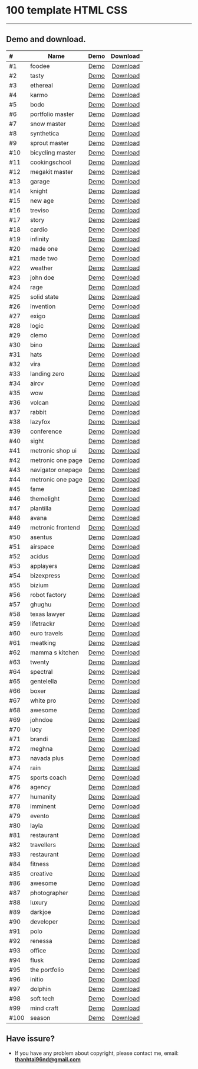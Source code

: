 # 100 template HTML CSS

_____________________________

## Demo and download.


|#| Name          | Demo          | Download  |
|:-------- |----------------------------- |:-----------------------:| -------------------------:    |
|#1| foodee   | [Demo](https://cnjlq84.github.io/template/01-foodee/) | [Download](https://github.com/toidicode/template/raw/master/src/01-foodee.zip/) |
|#2| tasty   | [Demo](https://toidicode.github.io/template/02-tasty/) | [Download](https://github.com/toidicode/template/raw/master/src/02-tasty.zip/) |
|#3| ethereal   | [Demo](https://toidicode.github.io/template/03-ethereal/) | [Download](https://github.com/toidicode/template/raw/master/src/03-ethereal.zip/) |
|#4| karmo   | [Demo](https://toidicode.github.io/template/04-karmo/) | [Download](https://github.com/toidicode/template/raw/master/src/04-karmo.zip/) |
|#5| bodo   | [Demo](https://toidicode.github.io/template/05-bodo/) | [Download](https://github.com/toidicode/template/raw/master/src/05-bodo.zip/) |
|#6| portfolio master   | [Demo](https://toidicode.github.io/template/06-portfolio-master/) | [Download](https://github.com/toidicode/template/raw/master/src/06-portfolio-master.zip/) |
|#7| snow master   | [Demo](https://toidicode.github.io/template/07-snow-master/) | [Download](https://github.com/toidicode/template/raw/master/src/07-snow-master.zip/) |
|#8| synthetica   | [Demo](https://toidicode.github.io/template/08-synthetica/) | [Download](https://github.com/toidicode/template/raw/master/src/08-synthetica.zip/) |
|#9| sprout master   | [Demo](https://toidicode.github.io/template/09-sprout-master/) | [Download](https://github.com/toidicode/template/raw/master/src/09-sprout-master.zip/) |
|#10| bicycling master   | [Demo](https://toidicode.github.io/template/10-bicycling-master/) | [Download](https://github.com/toidicode/template/raw/master/src/10-bicycling-master.zip/) |
|#11| cookingschool   | [Demo](https://toidicode.github.io/template/100-cookingschool/) | [Download](https://github.com/toidicode/template/raw/master/src/100-cookingschool.zip/) |
|#12| megakit master   | [Demo](https://toidicode.github.io/template/11-megakit-master/) | [Download](https://github.com/toidicode/template/raw/master/src/11-megakit-master.zip/) |
|#13| garage   | [Demo](https://toidicode.github.io/template/12-garage/) | [Download](https://github.com/toidicode/template/raw/master/src/12-garage.zip/) |
|#14| knight   | [Demo](https://toidicode.github.io/template/13-knight/) | [Download](https://github.com/toidicode/template/raw/master/src/13-knight.zip/) |
|#15| new age   | [Demo](https://toidicode.github.io/template/14-new-age/) | [Download](https://github.com/toidicode/template/raw/master/src/14-new-age.zip/) |
|#16| treviso   | [Demo](https://toidicode.github.io/template/15-treviso/) | [Download](https://github.com/toidicode/template/raw/master/src/15-treviso.zip/) |
|#17| story   | [Demo](https://toidicode.github.io/template/16-story/) | [Download](https://github.com/toidicode/template/raw/master/src/16-story.zip/) |
|#18| cardio   | [Demo](https://toidicode.github.io/template/17-cardio/) | [Download](https://github.com/toidicode/template/raw/master/src/17-cardio.zip/) |
|#19| infinity   | [Demo](https://toidicode.github.io/template/18-infinity/) | [Download](https://github.com/toidicode/template/raw/master/src/18-infinity.zip/) |
|#20| made one   | [Demo](https://toidicode.github.io/template/19-made-one/) | [Download](https://github.com/toidicode/template/raw/master/src/19-made-one.zip/) |
|#21| made two   | [Demo](https://toidicode.github.io/template/20-made-two/) | [Download](https://github.com/toidicode/template/raw/master/src/20-made-two.zip/) |
|#22| weather   | [Demo](https://toidicode.github.io/template/21-weather/) | [Download](https://github.com/toidicode/template/raw/master/src/21-weather.zip/) |
|#23| john doe   | [Demo](https://toidicode.github.io/template/22-john-doe/) | [Download](https://github.com/toidicode/template/raw/master/src/22-john-doe.zip/) |
|#24| rage   | [Demo](https://toidicode.github.io/template/23-rage/) | [Download](https://github.com/toidicode/template/raw/master/src/23-rage.zip/) |
|#25| solid state   | [Demo](https://toidicode.github.io/template/24-solid-state/) | [Download](https://github.com/toidicode/template/raw/master/src/24-solid-state.zip/) |
|#26| invention   | [Demo](https://toidicode.github.io/template/25-invention/) | [Download](https://github.com/toidicode/template/raw/master/src/25-invention.zip/) |
|#27| exigo   | [Demo](https://toidicode.github.io/template/26-exigo/) | [Download](https://github.com/toidicode/template/raw/master/src/26-exigo.zip/) |
|#28| logic   | [Demo](https://toidicode.github.io/template/27-logic/) | [Download](https://github.com/toidicode/template/raw/master/src/27-logic.zip/) |
|#29| clemo   | [Demo](https://toidicode.github.io/template/28-clemo/) | [Download](https://github.com/toidicode/template/raw/master/src/28-clemo.zip/) |
|#30| bino   | [Demo](https://toidicode.github.io/template/29-bino/) | [Download](https://github.com/toidicode/template/raw/master/src/29-bino.zip/) |
|#31| hats   | [Demo](https://toidicode.github.io/template/30-hats/) | [Download](https://github.com/toidicode/template/raw/master/src/30-hats.zip/) |
|#32| vira   | [Demo](https://toidicode.github.io/template/31-vira/) | [Download](https://github.com/toidicode/template/raw/master/src/31-vira.zip/) |
|#33| landing zero   | [Demo](https://toidicode.github.io/template/32-landing-zero/) | [Download](https://github.com/toidicode/template/raw/master/src/32-landing-zero.zip/) |
|#34| aircv   | [Demo](https://toidicode.github.io/template/33-aircv/) | [Download](https://github.com/toidicode/template/raw/master/src/33-aircv.zip/) |
|#35| wow   | [Demo](https://toidicode.github.io/template/34-wow/) | [Download](https://github.com/toidicode/template/raw/master/src/34-wow.zip/) |
|#36| volcan   | [Demo](https://toidicode.github.io/template/35-volcan/) | [Download](https://github.com/toidicode/template/raw/master/src/35-volcan.zip/) |
|#37| rabbit   | [Demo](https://toidicode.github.io/template/36-rabbit/) | [Download](https://github.com/toidicode/template/raw/master/src/36-rabbit.zip/) |
|#38| lazyfox   | [Demo](https://toidicode.github.io/template/37-lazyfox/) | [Download](https://github.com/toidicode/template/raw/master/src/37-lazyfox.zip/) |
|#39| conference   | [Demo](https://toidicode.github.io/template/38-conference/) | [Download](https://github.com/toidicode/template/raw/master/src/38-conference.zip/) |
|#40| sight   | [Demo](https://toidicode.github.io/template/39-sight/) | [Download](https://github.com/toidicode/template/raw/master/src/39-sight.zip/) |
|#41| metronic shop ui   | [Demo](https://toidicode.github.io/template/40-metronic-shop-ui/) | [Download](https://github.com/toidicode/template/raw/master/src/40-metronic-shop-ui.zip/) |
|#42| metronic one page   | [Demo](https://toidicode.github.io/template/41-metronic-one-page/) | [Download](https://github.com/toidicode/template/raw/master/src/41-metronic-one-page.zip/) |
|#43| navigator onepage   | [Demo](https://toidicode.github.io/template/42-navigator-onepage/) | [Download](https://github.com/toidicode/template/raw/master/src/42-navigator-onepage.zip/) |
|#44| metronic one page   | [Demo](https://toidicode.github.io/template/43-metronic-one-page/theme/) | [Download](https://github.com/toidicode/template/raw/master/src/43-metronic-one-page.zip/) |
|#45| fame   | [Demo](https://toidicode.github.io/template/44-fame/) | [Download](https://github.com/toidicode/template/raw/master/src/44-fame.zip/) |
|#46| themelight   | [Demo](https://toidicode.github.io/template/45-themelight/) | [Download](https://github.com/toidicode/template/raw/master/src/45-themelight.zip/) |
|#47| plantilla   | [Demo](https://toidicode.github.io/template/46-plantilla/) | [Download](https://github.com/toidicode/template/raw/master/src/46-plantilla.zip/) |
|#48| avana   | [Demo](https://toidicode.github.io/template/47-avana/) | [Download](https://github.com/toidicode/template/raw/master/src/47-avana.zip/) |
|#49| metronic frontend   | [Demo](https://toidicode.github.io/template/48-metronic-frontend/) | [Download](https://github.com/toidicode/template/raw/master/src/48-metronic-frontend.zip/) |
|#50| asentus   | [Demo](https://toidicode.github.io/template/49-asentus/) | [Download](https://github.com/toidicode/template/raw/master/src/49-asentus.zip/) |
|#51| airspace   | [Demo](https://toidicode.github.io/template/50-airspace/) | [Download](https://github.com/toidicode/template/raw/master/src/50-airspace.zip/) |
|#52| acidus   | [Demo](https://toidicode.github.io/template/51-acidus/) | [Download](https://github.com/toidicode/template/raw/master/src/51-acidus.zip/) |
|#53| applayers   | [Demo](https://toidicode.github.io/template/52-applayers/) | [Download](https://github.com/toidicode/template/raw/master/src/52-applayers.zip/) |
|#54| bizexpress   | [Demo](https://toidicode.github.io/template/53-bizexpress/) | [Download](https://github.com/toidicode/template/raw/master/src/53-bizexpress.zip/) |
|#55| bizium   | [Demo](https://toidicode.github.io/template/54-bizium/) | [Download](https://github.com/toidicode/template/raw/master/src/54-bizium.zip/) |
|#56| robot factory   | [Demo](https://toidicode.github.io/template/55-robot-factory/) | [Download](https://github.com/toidicode/template/raw/master/src/55-robot-factory.zip/) |
|#57| ghughu   | [Demo](https://toidicode.github.io/template/56-ghughu/) | [Download](https://github.com/toidicode/template/raw/master/src/56-ghughu.zip/) |
|#58| texas lawyer   | [Demo](https://toidicode.github.io/template/57-texas-lawyer/) | [Download](https://github.com/toidicode/template/raw/master/src/57-texas-lawyer.zip/) |
|#59| lifetrackr   | [Demo](https://toidicode.github.io/template/58-lifetrackr/) | [Download](https://github.com/toidicode/template/raw/master/src/58-lifetrackr.zip/) |
|#60| euro travels   | [Demo](https://toidicode.github.io/template/59-euro-travels/) | [Download](https://github.com/toidicode/template/raw/master/src/59-euro-travels.zip/) |
|#61| meatking   | [Demo](https://toidicode.github.io/template/60-meatking/) | [Download](https://github.com/toidicode/template/raw/master/src/60-meatking.zip/) |
|#62| mamma s kitchen   | [Demo](https://toidicode.github.io/template/61-mamma-s-kitchen/) | [Download](https://github.com/toidicode/template/raw/master/src/61-mamma-s-kitchen.zip/) |
|#63| twenty   | [Demo](https://toidicode.github.io/template/62-twenty/) | [Download](https://github.com/toidicode/template/raw/master/src/62-twenty.zip/) |
|#64| spectral   | [Demo](https://toidicode.github.io/template/63-spectral/) | [Download](https://github.com/toidicode/template/raw/master/src/63-spectral.zip/) |
|#65| gentelella   | [Demo](https://toidicode.github.io/template/64-gentelella/) | [Download](https://github.com/toidicode/template/raw/master/src/64-gentelella.zip/) |
|#66| boxer   | [Demo](https://toidicode.github.io/template/65-boxer/) | [Download](https://github.com/toidicode/template/raw/master/src/65-boxer.zip/) |
|#67| white pro   | [Demo](https://toidicode.github.io/template/66-white-pro/) | [Download](https://github.com/toidicode/template/raw/master/src/66-white-pro.zip/) |
|#68| awesome   | [Demo](https://toidicode.github.io/template/67-awesome/) | [Download](https://github.com/toidicode/template/raw/master/src/67-awesome.zip/) |
|#69| johndoe   | [Demo](https://toidicode.github.io/template/68-johndoe/) | [Download](https://github.com/toidicode/template/raw/master/src/68-johndoe.zip/) |
|#70| lucy   | [Demo](https://toidicode.github.io/template/69-lucy/) | [Download](https://github.com/toidicode/template/raw/master/src/69-lucy.zip/) |
|#71| brandi   | [Demo](https://toidicode.github.io/template/70-brandi/) | [Download](https://github.com/toidicode/template/raw/master/src/70-brandi.zip/) |
|#72| meghna   | [Demo](https://toidicode.github.io/template/71-meghna/) | [Download](https://github.com/toidicode/template/raw/master/src/71-meghna.zip/) |
|#73| navada plus   | [Demo](https://toidicode.github.io/template/72-navada-plus/) | [Download](https://github.com/toidicode/template/raw/master/src/72-navada-plus.zip/) |
|#74| rain   | [Demo](https://toidicode.github.io/template/73-rain/) | [Download](https://github.com/toidicode/template/raw/master/src/73-rain.zip/) |
|#75| sports coach   | [Demo](https://toidicode.github.io/template/74-sports-coach/) | [Download](https://github.com/toidicode/template/raw/master/src/74-sports-coach.zip/) |
|#76| agency   | [Demo](https://toidicode.github.io/template/75-agency/) | [Download](https://github.com/toidicode/template/raw/master/src/75-agency.zip/) |
|#77| humanity   | [Demo](https://toidicode.github.io/template/76-humanity/) | [Download](https://github.com/toidicode/template/raw/master/src/76-humanity.zip/) |
|#78| imminent   | [Demo](https://toidicode.github.io/template/77-imminent/) | [Download](https://github.com/toidicode/template/raw/master/src/77-imminent.zip/) |
|#79| evento   | [Demo](https://toidicode.github.io/template/78-evento/) | [Download](https://github.com/toidicode/template/raw/master/src/78-evento.zip/) |
|#80| layla   | [Demo](https://toidicode.github.io/template/79-layla/) | [Download](https://github.com/toidicode/template/raw/master/src/79-layla.zip/) |
|#81| restaurant   | [Demo](https://toidicode.github.io/template/80-restaurant/) | [Download](https://github.com/toidicode/template/raw/master/src/80-restaurant.zip/) |
|#82| travellers   | [Demo](https://toidicode.github.io/template/81-travellers/) | [Download](https://github.com/toidicode/template/raw/master/src/81-travellers.zip/) |
|#83| restaurant   | [Demo](https://toidicode.github.io/template/82-restaurant/) | [Download](https://github.com/toidicode/template/raw/master/src/82-restaurant.zip/) |
|#84| fitness   | [Demo](https://toidicode.github.io/template/83-fitness/) | [Download](https://github.com/toidicode/template/raw/master/src/83-fitness.zip/) |
|#85| creative   | [Demo](https://toidicode.github.io/template/84-creative/) | [Download](https://github.com/toidicode/template/raw/master/src/84-creative.zip/) |
|#86| awesome   | [Demo](https://toidicode.github.io/template/85-awesome/) | [Download](https://github.com/toidicode/template/raw/master/src/85-awesome.zip/) |
|#87| photographer   | [Demo](https://toidicode.github.io/template/86-photographer/) | [Download](https://github.com/toidicode/template/raw/master/src/86-photographer.zip/) |
|#88| luxury   | [Demo](https://toidicode.github.io/template/87-luxury/) | [Download](https://github.com/toidicode/template/raw/master/src/87-luxury.zip/) |
|#89| darkjoe   | [Demo](https://toidicode.github.io/template/88-darkjoe/) | [Download](https://github.com/toidicode/template/raw/master/src/88-darkjoe.zip/) |
|#90| developer   | [Demo](https://toidicode.github.io/template/89-developer/) | [Download](https://github.com/toidicode/template/raw/master/src/89-developer.zip/) |
|#91| polo   | [Demo](https://toidicode.github.io/template/90-polo/) | [Download](https://github.com/toidicode/template/raw/master/src/90-polo.zip/) |
|#92| renessa   | [Demo](https://toidicode.github.io/template/91-renessa/) | [Download](https://github.com/toidicode/template/raw/master/src/91-renessa.zip/) |
|#93| office   | [Demo](https://toidicode.github.io/template/92-office/) | [Download](https://github.com/toidicode/template/raw/master/src/92-office.zip/) |
|#94| flusk   | [Demo](https://toidicode.github.io/template/93-flusk/) | [Download](https://github.com/toidicode/template/raw/master/src/93-flusk.zip/) |
|#95| the portfolio   | [Demo](https://toidicode.github.io/template/94-the-portfolio/) | [Download](https://github.com/toidicode/template/raw/master/src/94-the-portfolio.zip/) |
|#96| initio   | [Demo](https://toidicode.github.io/template/95-initio/) | [Download](https://github.com/toidicode/template/raw/master/src/95-initio.zip/) |
|#97| dolphin   | [Demo](https://toidicode.github.io/template/96-dolphin/) | [Download](https://github.com/toidicode/template/raw/master/src/96-dolphin.zip/) |
|#98| soft tech   | [Demo](https://toidicode.github.io/template/97-soft-tech/) | [Download](https://github.com/toidicode/template/raw/master/src/97-soft-tech.zip/) |
|#99| mind craft   | [Demo](https://toidicode.github.io/template/98-mind-craft/) | [Download](https://github.com/toidicode/template/raw/master/src/98-mind-craft.zip/) |
|#100| season   | [Demo](https://toidicode.github.io/template/99-season/) | [Download](https://github.com/toidicode/template/raw/master/src/99-season.zip/) |

## Have issure?
- If you have any problem about copyright, please contact me, email: **thanhtai96nd@gmail.com**
